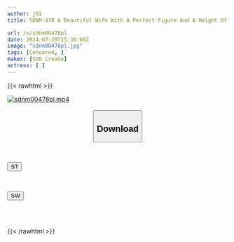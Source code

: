 ```yaml
---
author: j91
title: SDNM-478 A Beautiful Wife With A Perfect Figure And A Height Of 170cm, Kotani Maika, 29 Years Old, Final Chapter, Her Last AV Experience Before The Departure Time Of The Bullet Train To Her Husband’S New Workplace. Contrary To Her Neat Appearance, When It Comes To Sex, This Beautiful Wife Changes Completely And Has Nonstop Sex With The Actors Who Appear One After Another Without A Break, 5 In A Row…

url: /v/sdnm00478pl
date: 2024-07-29T15:30:00Z
image: "sdnm00478pl.jpg"
tags: [Censored, ]
maker: [SOD Create]
actress: [ ]
---
```



{{< rawhtml >}}

<div class="video" data-videoid="vPR66eq4aKu4Vje">
    <a href="javascript:;">
        <img src="/v/sdnm00478pl/sdnm00478pl.jpg" width="WIDTH" height="HEIGHT" alt="sdnm00478pl.mp4" loading="lazy">
    </a>
</div>

<script type="text/javascript" src="https://j91.asia/asset/on-demand-st.js"></script>

<br>
  <link rel="stylesheet" href="https://j91.asia/asset/bs5.css">
  
  <center>
  <button class="btn btn-primary" type="button" data-bs-toggle="collapse" data-bs-target=".multi-collapse" aria-expanded="false" aria-controls="multiCollapseExample1 multiCollapseExample2"><h2>Download</h2></button></center>
</p>
<div class="row">
  <div class="col">
    <div class="collapse multi-collapse" id="multiCollapseExample1">
      <div class="card card-body">
	      	      <br>
<div class="buttons">  
<p><a href="/v/sdnm00478pl/st.html" target="_blank"><button class="btn-hover color-3"><i class="fa fa-download"></i> ST</button></a></p></div>
    </div>
  </div>
</div>
  <div class="col">
    <div class="collapse multi-collapse" id="multiCollapseExample2">
      <div class="card card-body">
	      <br>
<div class="buttons">
<p><a href="/v/sdnm00478pl/sw.html" target="_blank"><button class="btn-hover color-2"><i class="fa fa-download"></i> SW</button></a></p></div>
<br><br>
      </div>
    </div>
  </div>
</div>

{{< /rawhtml >}}